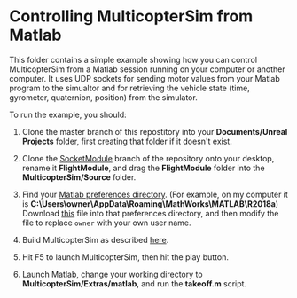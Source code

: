 # Controlling MulticopterSim from Matlab 
This folder contains a simple example showing how you can control MulticopterSim from a Matlab session running on
your computer or another computer.  It uses UDP sockets for sending motor values from your Matlab program 
to the simualtor and for retrieving the vehicle state (time, gyrometer, quaternion, position) from the simulator.

To run the example, you should:

1. Clone the master branch of this repostitory into your <b>Documents/Unreal
   Projects</b> folder, first creating that folder if it doesn't exist.
   
2. Clone the  [SocketModule](https://github.com/simondlevy/MulticopterSim/tree/SocketModule) branch
of the repository onto your desktop, rename it <b>FlightModule</b>, and drag the
<b>FlightModule</b> folder into the <b>MulticopterSim/Source</b> folder.

3. Find your [Matlab preferences directory](https://www.mathworks.com/matlabcentral/answers/309984-what-is-the-default-location-of-the-matlab-preferences-directory). 
(For example, on my computer it is <b>C:\Users\owner\AppData\Roaming\MathWorks\MATLAB\R2018a</b>) Download
[this](javaclasspath.txt) file into that preferences directory, and then modify the file to replace ```owner``` with
your own user name.

4. Build MulticopterSim as described [here](https://github.com/simondlevy/MulticopterSim#Windows).

5. Hit F5 to launch MulticopterSim, then hit the play button.

6. Launch Matlab, change your working directory to <b>MulticopterSim/Extras/matlab</b>, and run the <b>takeoff.m</b> 
script.
